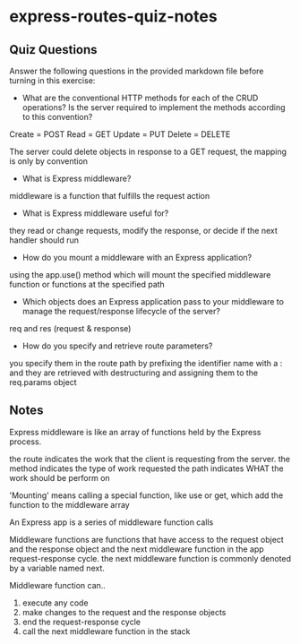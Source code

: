 # express-routes-quiz-notes

## Quiz Questions

Answer the following questions in the provided markdown file before turning in this exercise:

- What are the conventional HTTP methods for each of the CRUD operations? Is the server required to implement the methods according to this convention?

Create = POST
Read = GET
Update = PUT
Delete = DELETE

The server could delete objects in response to a GET request, the mapping is only by convention

- What is Express middleware?

middleware is a function that fulfills the request action

- What is Express middleware useful for?

they read or change requests, modify the response, or decide if the next handler should run

- How do you mount a middleware with an Express application?

using the app.use() method which will mount the specified middleware function or functions at the specified path

- Which objects does an Express application pass to your middleware to manage the request/response lifecycle of the server?

req and res (request & response)

- How do you specify and retrieve route parameters?

you specify them in the route path by prefixing the identifier name with a :
and they are retrieved with destructuring and assigning them to the req.params object

## Notes

Express middleware is like an array of functions held by the Express process.

the route indicates the work that the client is requesting from the server.
the method indicates the type of work requested
the path indicates WHAT the work should be perform on

'Mounting' means calling a special function, like use or get, which add the function to the middleware array

An Express app is a series of middleware function calls

Middleware functions are functions that have access to the request object and the response object and the next middleware function in the app request-response cycle. the next middleware function is commonly denoted by a variable named next.

Middleware function can..

1. execute any code
2. make changes to the request and the response objects
3. end the request-response cycle
4. call the next middleware function in the stack
